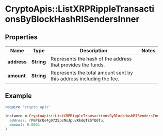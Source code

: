 # CryptoApis::ListXRPRippleTransactionsByBlockHashRISendersInner

## Properties

| Name | Type | Description | Notes |
| ---- | ---- | ----------- | ----- |
| **address** | **String** | Represents the hash of the address that provides the funds. |  |
| **amount** | **String** | Represents the total amount sent by this address including the fee. |  |

## Example

```ruby
require 'crypto_apis'

instance = CryptoApis::ListXRPRippleTransactionsByBlockHashRISendersInner.new(
  address: rPmPErQe4g9725pcNxJpuvKkdqTESTQ6Tu,
  amount: 0.0001
)
```

